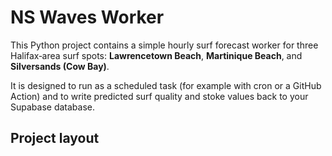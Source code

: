 # NS Waves Worker

This Python project contains a simple hourly surf forecast worker for three Halifax‐area surf spots: **Lawrencetown Beach**, **Martinique Beach**, and **Silversands (Cow Bay)**.  

It is designed to run as a scheduled task (for example with cron or a GitHub Action) and to write predicted surf quality and stoke values back to your Supabase database.

## Project layout

